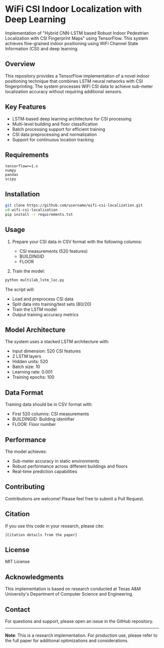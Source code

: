 # WiFi CSI Indoor Localization with Deep Learning

Implementation of "Hybrid CNN-LSTM based Robust Indoor Pedestrian Localization with CSI Fingerprint Maps" using TensorFlow. This system achieves fine-grained indoor positioning using WiFi Channel State Information (CSI) and deep learning.

## Overview

This repository provides a TensorFlow implementation of a novel indoor positioning technique that combines LSTM neural networks with CSI fingerprinting. The system processes WiFi CSI data to achieve sub-meter localization accuracy without requiring additional sensors.

## Key Features

- LSTM-based deep learning architecture for CSI processing
- Multi-level building and floor classification 
- Batch processing support for efficient training
- CSI data preprocessing and normalization
- Support for continuous location tracking

## Requirements

```
tensorflow>=1.x
numpy
pandas
scipy
```

## Installation

```bash
git clone https://github.com/username/wifi-csi-localization.git
cd wifi-csi-localization
pip install -r requirements.txt
```

## Usage

1. Prepare your CSI data in CSV format with the following columns:
   - CSI measurements (520 features)
   - BUILDINGID
   - FLOOR

2. Train the model:
```python
python multilab_lstm_loc.py
```

The script will:
- Load and preprocess CSI data
- Split data into training/test sets (80/20)
- Train the LSTM model  
- Output training accuracy metrics

## Model Architecture

The system uses a stacked LSTM architecture with:
- Input dimension: 520 CSI features
- 2 LSTM layers
- Hidden units: 520
- Batch size: 10
- Learning rate: 0.001
- Training epochs: 100

## Data Format

Training data should be in CSV format with:
- First 520 columns: CSI measurements
- BUILDINGID: Building identifier
- FLOOR: Floor number

## Performance

The model achieves:
- Sub-meter accuracy in static environments
- Robust performance across different buildings and floors
- Real-time prediction capabilities

## Contributing

Contributions are welcome! Please feel free to submit a Pull Request.

## Citation

If you use this code in your research, please cite:
```
[Citation details from the paper]
```

## License

MIT License

## Acknowledgments

This implementation is based on research conducted at Texas A&M University's Department of Computer Science and Engineering.

## Contact

For questions and support, please open an issue in the GitHub repository.

---

**Note**: This is a research implementation. For production use, please refer to the full paper for additional optimizations and considerations.
